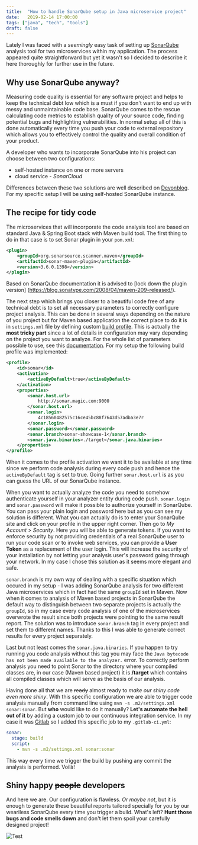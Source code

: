 ```yaml
---
title:  "How to handle SonarQube setup in Java microservice project"
date:   2019-02-14 17:00:00
tags: ["java", "tech", "tools"]
draft: false
---
```


Lately I was faced with a *seemingly* easy task of setting up [SonarQube](https://www.sonarqube.org/) analysis tool for two microservices within my application.
The process appeared quite straightforward but yet it wasn't so I decided to describe it here thoroughly for further use in the future.

## Why use SonarQube anyway?
Measuring code quality is essential for any software project and helps to keep the technical debt low which is a must if you don't want to end up with messy and unmaintainable code base.
SonarQube comes to the rescue calculating code metrics to establish quality of your source code, finding potential bugs and highlighting vulnerabilities. In normal setup all of this is done automatically every time you push your code to external repository which allows you to effectively control the quality and overall condition of your product.

A developer who wants to incorporate SonarQube into his project can choose between two configurations:

* self-hosted instance on one or more servers
* cloud service - *SonarCloud*

Differences between these two solutions are well described on [Devonblog](https://devonblog.com/continuous-delivery/code-analysis-service-sonarcloud/). For my specific setup I will be using self-hosted SonarQube instance.

## The recipe for tidy code


The microservices that will incorporate the code analysis tool are based on standard Java & Spring Boot stack with Maven build tool. The first thing to do in that case is to set Sonar plugin in your `pom.xml`:

```xml
<plugin>
    <groupId>org.sonarsource.scanner.maven</groupId>
    <artifactId>sonar-maven-plugin</artifactId>
    <version>3.6.0.1398</version>
</plugin>
```

Based on SonarQube documentation it is advised to [lock down the plugin version] (https://blog.sonatype.com/2008/04/maven-209-released/).

The next step which brings you closer to a beautiful code free of any technical debt is to set all necessary parameters to correctly configure project analysis. This can be done in several ways depending on the nature of you project but for Maven based application the correct place to do it is in `settings.xml` file by defining custom [build profile](https://maven.apache.org/guides/introduction/introduction-to-profiles.html). This is actually the **most tricky part** since a lot of details in configuration may vary depending on the project you want to analyze. For the whole list of parameters possible to use, see this [documentation](https://docs.sonarqube.org/latest/analysis/analysis-parameters/). For my setup the following build profile was implemented:

```xml
<profile>
    <id>sonar</id>
    <activation>
        <activeByDefault>true</activeByDefault>
    </activation>
    <properties>
        <sonar.host.url>
            http://sonar.magic.com:9000
        </sonar.host.url>
        <sonar.login>
            4c18560482575c16ce45bc88f7643d57adba3e7r
        </sonar.login>
        <sonar.password></sonar.password>
        <sonar.branch>sonar-showcase-1</sonar.branch>
        <sonar.java.binaries>./target</sonar.java.binaries>
    </properties>
</profile>
```

When it comes to the profile activation we want it to be available at any time since we perform code analysis during every code push and hence the `activeByDefault` tag is set to true.
Going further `sonar.host.url` is as you can guess the URL of our SonarQube instance.

When you want to actually analyze the code you need to somehow authenticate yourself in your analyzer entity during code push. `sonar.login` and `sonar.password` will make it possible to authorize yourself in SonarQube. You can pass your plain login and password here but as you can see my solution is different. What you can actually do is to enter your SonarQube site and click on your profile in the upper right corner. Then go to *My Account* > *Security*. Here you will be able to generate tokens. If you want to enforce security by not providing credentials of a real SonarQube user to run your code scan or to invoke web services, you can provide a **User Token** as a replacement of the user login. This will increase the security of your installation by not letting your analysis user's password going through your network. In my case I chose this solution as it seems more elegant and safe.

`sonar.branch` is my own way of dealing with a specific situation which occured in my setup - I was adding SonarQube analysis for two different Java microservices which in fact had the same `groupId` set in Maven. Now when it comes to analysis of Maven based projects in SonarQube the default way to distinguish between two separate projects is actually the `groupId`, so in my case every code analysis of one of the microservices overwrote the result since both projects were pointing to the same result report. The solution was to introduce `sonar.branch` tag in every project and set them to different names. Thanks to this I was able to generate correct results for every project separately.

Last but not least comes the `sonar.java.binaries`. If you happen to try running you code analysis without this tag you may face the `Java bytecode has not been made available to the analyzer.` error. To correctly perform analysis you need to point Sonar to the directory where your compiled classes are, in our case (Maven based project) it is **/target** which contains all compiled classes which will serve as the basis of our analysis.

Having done all that we are ~~ready~~ almost ready to *make our shiny code even more shiny*.
With this specific configuration we are able to trigger code analysis manually from command line using `mvn -s .m2/settings.xml sonar:sonar`. But **who** would like to do it manually? **Let's automate the hell out of it** by adding a custom job to our continuous integration service. In my case it was [Gitlab](https://gitlab.com/) so I added this specific job to my `.gitlab-ci.yml`:

```yml
sonar:
  stage: build
  script:
    - mvn -s .m2/settings.xml sonar:sonar
```
This way every time we trigger the build by pushing any commit the analysis is performed. Voilà!

## Shiny happy ~~people~~ developers
And here we are. Our configuration is flawless. *Or maybe not*, but it is enough to generate these beautiful reports tailored specially for you by our weariless SonarQube every time you trigger a build. What's left? **Hunt those bugs and code smells down** and don't let them spoil your carefully designed project!

![Test](/images/posts/sonar.png "Nice, ain't it?")
